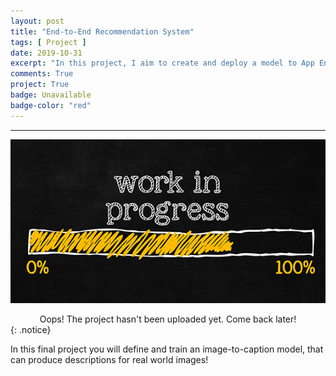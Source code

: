```yaml
---
layout: post
title: "End-to-End Recommendation System"
tags: [ Project ]
date: 2019-10-31
excerpt: "In this project, I aim to create and deploy a model to App Engine for serving and create Cloud Composer and Apache Airflow environments to automatically retrain and redeploy my recommendation model with TensorFlow on GCP."
comments: True
project: True
badge: Unavailable
badge-color: "red"
---
```


---

![png](/assets/img/wip.jpg)
<center> Oops! The project hasn't been uploaded yet. Come back later! </center>
{: .notice}

In this final project you will define and train an image-to-caption model, that can produce descriptions for real world images!
